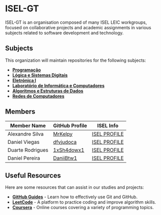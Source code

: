 # ISEL-GT

ISEL-GT is an organisation composed of many ISEL LEIC workgroups, focused on collaborative projects and academic assignments in various subjects related to software development and technology.

## Subjects

This organization will maintain repositories for the following subjects:

- **[Programação](https://2425moodle.isel.pt/course/view.php?id=8516)**
- **[Lógica e Sistemas Digitais](https://2425moodle.isel.pt/course/view.php?id=8178)**
- **[Eletrónica I](https://2425moodle.isel.pt/course/view.php?id=8299)**
- **[Laboratório de Informática e Computadores](https://2425moodle.isel.pt/course/view.php?id=9083)** 
- **[Algoritmos e Estruturas de Dados](https://2425moodle.isel.pt/course/view.php?id=8880)**
- **[Redes de Computadores](https://2425moodle.isel.pt/course/view.php?id=8180)** 

## Members

| Member Name     | GitHub Profile                       | ISEL Info                     |
|------------------|-------------------------------------|------------------------------------|
| Alexandre Silva      | [MrKelpy](https://github.com/alice-silva) | [ISEL PROFILE](https://2425moodle.isel.pt/user/view.php?id=747161&course=8516)                |
| Daniel Viegas    | [dfvjudoca](https://github.com/dfvjudoca) | [ISEL PROFILE](https://2425moodle.isel.pt/user/view.php?id=747328&course=8516)                  |
| Duarte Rodrigues  | [1xSh4dowx1](https://github.com/1xSh4dowx1) | [ISEL PROFILE](https://2425moodle.isel.pt/user/view.php?id=747042&course=8516)                 |
| Daniel Pereira  | [DaniiBtw1](https://github.com/DaniiBtw1 ) | [ISEL PROFILE](https://2425moodle.isel.pt/user/view.php?id=745546&course=9083)                 |

## Useful Resources

Here are some resources that can assist in our studies and projects:

- **[GitHub Guides](https://guides.github.com/)** - Learn how to effectively use Git and GitHub.
- **[LeetCode](https://leetcode.com/)** - A platform to practice coding and improve algorithm skills.
- **[Coursera](https://www.coursera.org/)** - Online courses covering a variety of programming topics.
